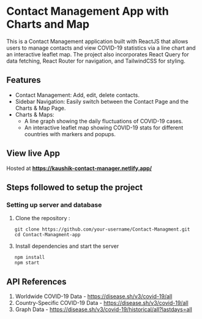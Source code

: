 # Contact Management App with Charts and Map

This is a Contact Management application built with ReactJS that allows users to manage contacts and view COVID-19 statistics via a line chart and an interactive leaflet map. The project also incorporates React Query for data fetching, React Router for navigation, and TailwindCSS for styling.

## Features

- Contact Management: Add, edit, delete contacts.
- Sidebar Navigation: Easily switch between the Contact Page and the Charts & Map Page.
- Charts & Maps:
  - A line graph showing the daily fluctuations of COVID-19 cases.
  - An interactive leaflet map showing COVID-19 stats for different countries with markers and popups.

## View live App

Hosted at **https://kaushik-contact-manager.netlify.app/**

## Steps followed to setup the project

### Setting up server and database

1. Clone the repository :

```(bash)
   git clone https://github.com/your-username/Contact-Managment.git
   cd Contact-Managment-app
```

3. Install dependencies and start the server
   
```(bash)
   npm install
   npm start
```
   
## API References

1. Worldwide COVID-19 Data - https://disease.sh/v3/covid-19/all
2. Country-Specific COVID-19 Data - https://disease.sh/v3/covid-19/all
3. Graph Data - https://disease.sh/v3/covid-19/historical/all?lastdays=all



